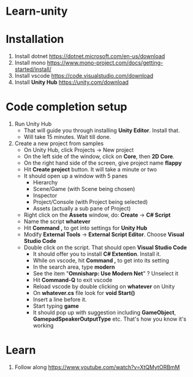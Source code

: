 # Learn-unity

# Installation
1. Install dotnet https://dotnet.microsoft.com/en-us/download
2. Install mono https://www.mono-project.com/docs/getting-started/install/
3. Install vscode https://code.visualstudio.com/download
4. Install **Unity Hub** https://unity.com/download

# Code completion setup
1. Run Unity Hub
   - That will guide you through installing **Unity Editor**. Install that.
   - Will take 15 minutes. Wait till done.
3. Create a new project from samples
   - On Unity Hub, click Projects -> New project
   - On the left side of the window, click on **Core**, then **2D Core**.
   - On the right hand side of the screen, give project name **flappy**
   - Hit **Create project** button. It will take a minute or two
   - It should open up a window with 5 panes
     - Hierarchy
     - Scene/Game (with Scene being chosen)
     - Inspector
     - Project/Console (with Project being selected)
     - Assets (actually a sub pane of Project)
   - Right click on the **Assets** window, do: **Create** -> **C# Script**
   - Name the script **whatever**
   - Hit **Command ,** to get into settings for **Unity Hub**
   - Modify **External Tools** -> **External Script Editor**. Choose **Visual Studio Code**
   - Double click on the script. That should open **Visual Studio Code**
     - It should offer you to install **C# Extention**. Install it.
     - While on vscode, hit **Command ,** to get into its setting
     - In the search area, type **modern**
     - See the item "**Omnisharp: Use Modern Net**" ? Unselect it
     - Hit **Command-Q** to exit vscode
     - Reload vscode by double clicking on **whatever** on Unity
     - On **whatever.cs** file look for **void Start()**
     - Insert a line before it.
     - Start typing **game**
     - It should pop up with suggestion including **GameObject**, **GamepadSpeakerOutputType** etc. That's how you know it's working
     

# Learn
1. Follow along https://www.youtube.com/watch?v=XtQMytORBmM
